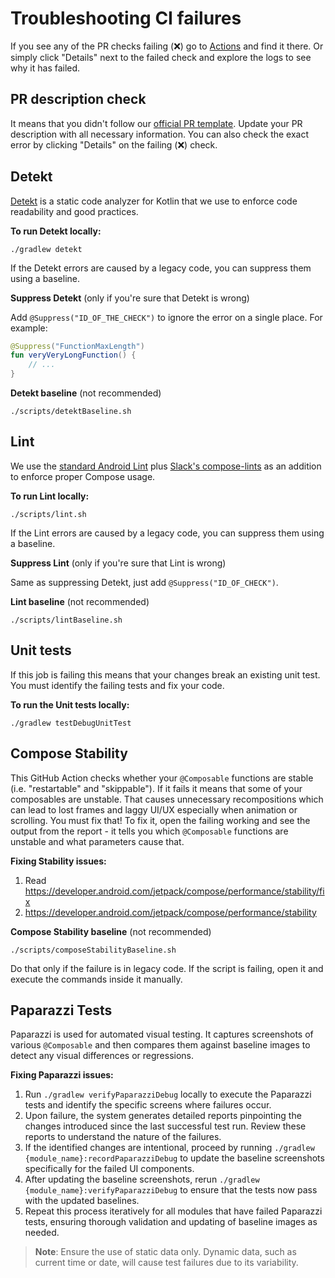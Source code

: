 # Troubleshooting CI failures

If you see any of the PR checks failing (❌) go to [Actions](https://github.com/rafaeltonholo/ivy-wallet/actions) and find it there. Or simply click "Details" next to the failed check and explore the logs to see why it has failed.

## PR description check

It means that you didn't follow our [official PR template](../.github/PULL_REQUEST_TEMPLATE.md).
Update your PR description with all necessary information. You can also check the exact error by
clicking "Details" on the failing (❌) check.

## Detekt
[Detekt](https://detekt.dev/) is a static code analyzer for Kotlin that we use to enforce code readability and good practices.

**To run Detekt locally:**
```
./gradlew detekt
```

If the Detekt errors are caused by a legacy code, you can suppress them using a baseline.

**Suppress Detekt** (only if you're sure that Detekt is wrong)

Add `@Suppress("ID_OF_THE_CHECK")` to ignore the error on a single place. For example:
```kotlin
@Suppress("FunctionMaxLength")
fun veryVeryLongFunction() {
    // ...
}
```

**Detekt baseline** (not recommended)
```
./scripts/detektBaseline.sh
```

## Lint

We use the [standard Android Lint](https://developer.android.com/studio/write/lint) plus [Slack's compose-lints](https://slackhq.github.io/compose-lints/) as an addition to enforce proper Compose usage.

**To run Lint locally:**
```
./scripts/lint.sh
```

If the Lint errors are caused by a legacy code, you can suppress them using a baseline.

**Suppress Lint** (only if you're sure that Lint is wrong)

Same as suppressing Detekt, just add `@Suppress("ID_OF_CHECK")`.

**Lint baseline** (not recommended)
```
./scripts/lintBaseline.sh
```

## Unit tests

If this job is failing this means that your changes break an existing unit test. You must identify the failing tests and fix your code.

**To run the Unit tests locally:**
```
./gradlew testDebugUnitTest
```

## Compose Stability

This GitHub Action checks whether your `@Composable` functions are stable (i.e. "restartable" and "skippable"). If it fails it means that some of your composables are unstable. That causes unnecessary recompositions which can lead to lost frames and laggy UI/UX especially when animation or scrolling. You must fix that! To fix it, open the failing working and see the output from the report - it tells you which `@Composable` functions are unstable and what parameters cause that.

**Fixing Stability issues:**
1. Read https://developer.android.com/jetpack/compose/performance/stability/fix
2. https://developer.android.com/jetpack/compose/performance/stability

**Compose Stability baseline** (not recommended)
```
./scripts/composeStabilityBaseline.sh
```
Do that only if the failure is in legacy code. If the script is failing, open it and execute the commands inside it manually.


## Paparazzi Tests
Paparazzi is used for automated visual testing. It captures screenshots of various `@Composable` and then compares them against baseline images to detect any visual differences or regressions.

**Fixing Paparazzi issues:**

1. Run `./gradlew verifyPaparazziDebug` locally to execute the Paparazzi tests and identify the specific screens where failures occur.
2. Upon failure, the system generates detailed reports pinpointing the changes introduced since the last successful test run. Review these reports to understand the nature of the failures.
3. If the identified changes are intentional, proceed by running `./gradlew {module_name}:recordPaparazziDebug` to update the baseline screenshots specifically for the failed UI components.
4. After updating the baseline screenshots, rerun `./gradlew {module_name}:verifyPaparazziDebug` to ensure that the tests now pass with the updated baselines.
5. Repeat this process iteratively for all modules that have failed Paparazzi tests, ensuring thorough validation and updating of baseline images as needed.

> **Note**: Ensure the use of static data only. Dynamic data, such as current time or date, will cause test failures due to its variability.
